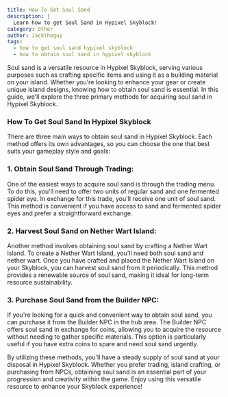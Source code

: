 ```yaml {metadata}
title: How To Get Soul Sand
description: |
  Learn how to get Soul Sand in Hypixel Skyblock!
category: Other
author: Jacktheguy
tags:
  - how to get soul sand hypixel skyblock
  - how to obtain soul sand in hypixel skyblock
```

Soul sand is a versatile resource in Hypixel Skyblock, serving various purposes such as crafting specific items and using it as a building material on your island. Whether you're looking to enhance your gear or create unique island designs, knowing how to obtain soul sand is essential. In this guide, we'll explore the three primary methods for acquiring soul sand in Hypixel Skyblock.

### How To Get Soul Sand In Hypixel Skyblock

There are three main ways to obtain soul sand in Hypixel Skyblock. Each method offers its own advantages, so you can choose the one that best suits your gameplay style and goals:

### 1. Obtain Soul Sand Through Trading:

One of the easiest ways to acquire soul sand is through the trading menu. To do this, you'll need to offer two units of regular sand and one fermented spider eye. In exchange for this trade, you'll receive one unit of soul sand. This method is convenient if you have access to sand and fermented spider eyes and prefer a straightforward exchange.

### 2. Harvest Soul Sand on Nether Wart Island:

Another method involves obtaining soul sand by crafting a Nether Wart Island. To create a Nether Wart Island, you'll need both soul sand and nether wart. Once you have crafted and placed the Nether Wart Island on your Skyblock, you can harvest soul sand from it periodically. This method provides a renewable source of soul sand, making it ideal for long-term resource sustainability.

### 3. Purchase Soul Sand from the Builder NPC:

If you're looking for a quick and convenient way to obtain soul sand, you can purchase it from the Builder NPC in the hub area. The Builder NPC offers soul sand in exchange for coins, allowing you to acquire the resource without needing to gather specific materials. This option is particularly useful if you have extra coins to spare and need soul sand urgently.

By utilizing these methods, you'll have a steady supply of soul sand at your disposal in Hypixel Skyblock. Whether you prefer trading, island crafting, or purchasing from NPCs, obtaining soul sand is an essential part of your progression and creativity within the game. Enjoy using this versatile resource to enhance your Skyblock experience!
